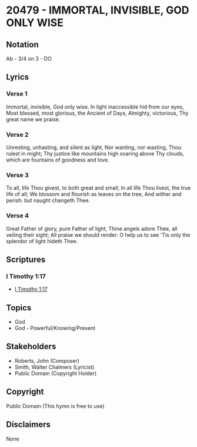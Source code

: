 # 20479 - IMMORTAL, INVISIBLE, GOD ONLY WISE

## Notation

Ab - 3/4 on 3 - DO

## Lyrics

### Verse 1

Immortal, invisible, God only wise. In light inaccessible hid from our eyes, Most blessed, most glorious, the Ancient of Days, Almighty, victorious, Thy great name we praise.

### Verse 2

Unresting, unhasting, and silent as light, Nor wanting, nor wasting, Thou rulest in might; Thy justice like mountains high soaring above Thy clouds, which are fountains of goodness and love.

### Verse 3

To all, life Thou givest, to both great and small; In all life Thou livest, the true life of all; We blossom and flourish as leaves on the tree, And wither and perish: but naught changeth Thee.

### Verse 4

Great Father of glory, pure Father of light, Thine angels adore Thee, all veiling their sight; All praise we should render: O help us to see 'Tis only the splendor of light hideth Thee.


## Scriptures

### I Timothy 1:17

- [I Timothy 1:17](https://www.biblegateway.com/passage/?search=I%20Timothy%201%3A17)


## Topics

- God
- God - Powerful/Knowing/Present

## Stakeholders

- Roberts, John (Composer)
- Smith, Walter Chalmers (Lyricist)
- Public Domain (Copyright Holder)

## Copyright

Public Domain
(This hymn is free to use)

## Disclaimers

None

